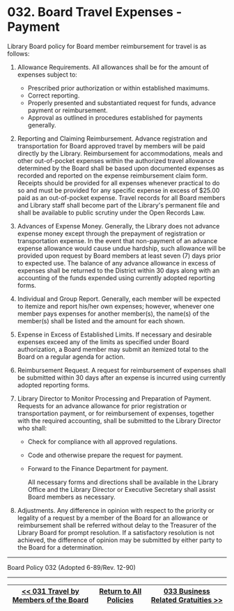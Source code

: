 # 032. Board Travel Expenses - Payment

Library Board policy for Board member reimbursement for travel is as follows:

1. Allowance Requirements. All allowances shall be for the amount of expenses subject to:
   - Prescribed prior authorization or within established maximums.
   - Correct reporting.
   - Properly presented and substantiated request for funds, advance payment or reimbursement.
   - Approval as outlined in procedures established for payments generally.
2. Reporting and Claiming Reimbursement. Advance registration and transportation for Board approved travel by members will be paid directly by the Library. Reimbursement for accommodations, meals and other out-of-pocket expenses within the authorized travel allowance determined by the Board shall be based upon documented expenses as recorded and reported on the expense reimbursement claim form. Receipts should be provided for all expenses whenever practical to do so and must be provided for any specific expense in excess of \$25.00 paid as an out-of-pocket expense. Travel records for all Board members and Library staff shall become part of the Library's permanent file and shall be available to public scrutiny under the Open Records Law.
3. Advances of Expense Money. Generally, the Library does not advance expense money except through the prepayment of registration or transportation expense. In the event that non-payment of an advance expense allowance would cause undue hardship, such allowance will be provided upon request by Board members at least seven (7) days prior to expected use. The balance of any advance allowance in excess of expenses shall be returned to the District within 30 days along with an accounting of the funds expended using currently adopted reporting forms.
4. Individual and Group Report. Generally, each member will be expected to itemize and report his/her own expenses; however, whenever one member pays expenses for another member(s), the name(s) of the member(s) shall be listed and the amount for each shown.
5. Expense in Excess of Established Limits. If necessary and desirable expenses exceed any of the limits as specified under Board authorization, a Board member may submit an itemized total to the Board on a regular agenda for action.
6. Reimbursement Request. A request for reimbursement of expenses shall be submitted within 30 days after an expense is incurred using currently adopted reporting forms.
7. Library Director to Monitor Processing and Preparation of Payment. Requests for an advance allowance for prior registration or transportation payment, or for reimbursement of expenses, together with the required accounting, shall be submitted to the Library Director who shall:

   - Check for compliance with all approved regulations.
   - Code and otherwise prepare the request for payment.
   - Forward to the Finance Department for payment.

     All necessary forms and directions shall be available in the Library Office and the Library Director or Executive Secretary shall assist Board members as necessary.

8. Adjustments. Any difference in opinion with respect to the priority or legality of a request by a member of the Board for an allowance or reimbursement shall be referred without delay to the Treasurer of the Library Board for prompt resolution. If a satisfactory resolution is not achieved, the difference of opinion may be submitted by either party to the Board for a determination.

---

Board Policy 032 (Adopted 6-89/Rev. 12-90)

---
[<< 031 Travel by Members of the Board](/policies/000-internal-policies/031.md) | [Return to All Policies](/policies/) | [033 Business Related Gratuities >>](/policies/000-internal-policies/033.md)
--- | --- | ---
